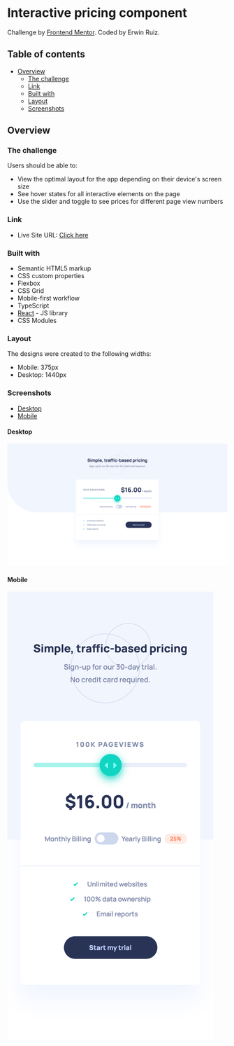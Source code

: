 # Interactive pricing component

Challenge by [Frontend Mentor](https://www.frontendmentor.io?ref=challenge). Coded by Erwin Ruiz.

## Table of contents

- [Overview](#overview)
  - [The challenge](#the-challenge)
  - [Link](#link)
  - [Built with](#built-with)
  - [Layout](#layout)
  - [Screenshots](#screenshots)

## Overview

### The challenge

Users should be able to:

- View the optimal layout for the app depending on their device's screen size
- See hover states for all interactive elements on the page
- Use the slider and toggle to see prices for different page view numbers

### Link

- Live Site URL: [Click here](https://erwinruiz.github.io/interactive-pricing-component/)

### Built with

- Semantic HTML5 markup
- CSS custom properties
- Flexbox
- CSS Grid
- Mobile-first workflow
- TypeScript
- [React](https://reactjs.org/) - JS library
- CSS Modules

### Layout

The designs were created to the following widths:

- Mobile: 375px
- Desktop: 1440px

### Screenshots

- [Desktop](#desktop)
- [Mobile](#mobile)

#### Desktop

![](./screenshots/desktop-design.png)

#### Mobile

![](./screenshots/mobile-design.png)
